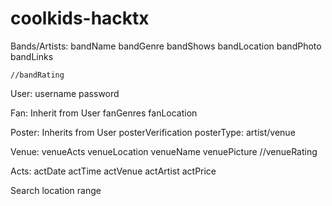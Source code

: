 # coolkids-hacktx
Bands/Artists:
    bandName
    bandGenre
    bandShows
    bandLocation
    bandPhoto
    bandLinks

    //bandRating

User:
    username
    password

Fan: Inherit from User
    fanGenres
    fanLocation


Poster: Inherits from User
    posterVerification
    posterType:
        artist/venue
    
Venue:
    venueActs
    venueLocation
    venueName
    venuePicture
    //venueRating

Acts:
    actDate
    actTime
    actVenue
    actArtist
    actPrice 

Search
    location
    range

